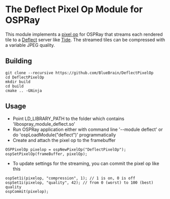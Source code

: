 The Deflect Pixel Op Module for OSPRay
======================================

This module implements a
[pixel op](https://github.com/ospray/OSPRay#pixel-operation) for OSPRay that
streams each rendered tile to a [Deflect](https://github.com/BlueBrain/Deflect)
server like [Tide](https://github.com/BlueBrain/Tide). The streamed tiles can be
compressed with a variable JPEG quality.

Building
--------

```
git clone --recursive https://github.com/BlueBrain/DeflectPixelOp
cd DeflectPixelOp
mkdir build
cd build
cmake .. -GNinja
```

Usage
-----

- Point LD_LIBRARY_PATH to the folder which contains
  'libospray_module_deflect.so'
- Run OSPRay application either with command line '--module deflect' or do
  'ospLoadModule("deflect")' programmatically
- Create and attach the pixel op to the framebuffer
```
OSPPixelOp pixelop = ospNewPixelOp("DeflectPixelOp");
ospSetPixelOp(frameBuffer, pixelOp);
```
- To update settings for the streaming, you can commit the pixel op like this
```
ospSet1i(pixelop, "compression", 1); // 1 is on, 0 is off
ospSet1i(pixelop, "quality", 42); // from 0 (worst) to 100 (best) quality
ospCommit(pixelop);
```
